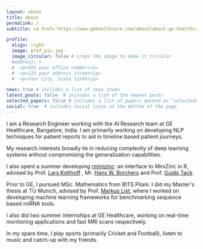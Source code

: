 ```yaml
---
layout: about
title: about
permalink: /
subtitle: <a href='https://www.gehealthcare.com/about/about-ge-healthcare-systems'>GE Healthcare, Bangalore</a>

profile:
  align: right
  image: prof_pic.jpg
  image_circular: false # crops the image to make it circular
  #address: >
  #  <p>555 your office number</p>
  #  <p>123 your address street</p>
  #  <p>Your City, State 12345</p>

news: true # includes a list of news items
latest_posts: false  # includes a list of the newest posts
selected_papers: false # includes a list of papers marked as "selected={true}"
social: true  # includes social icons at the bottom of the page
---
```


I am a Research Engineer working with the AI Research team
at GE Healthcare, Bangalore, India. I am primarily working on 
developing NLP techniques for patient reports to aid in
timeline based patient journeys.

My research interests broadly lie in reducing complexity of deep
learning systems without compromising the generalization
capabilities.

I also spent a summer developing <a href="https://cran.r-project.org/web/packages/rminizinc/index.html">
rminizinc</a>: an interface
to MiniZinc in R, advised by Prof. <a href="https://www.cs.uwyo.edu/~larsko/">
Lars Kotthoff</a> , Mr. <a href="https://hwborchers.lima-city.de/"> Hans W. Borchers</a> and
Prof. <a href="https://research.monash.edu/en/persons/guido-tack">Guido Tack</a>.

Prior to GE, I pursued MSc. Mathematics from BITS Pilani. I did my Master's thesis
at TU Munich, advised by Prof. <a href="https://biomedical-big-data.de/authors/markus_list/">
Markus List</a>, where I worked on developing machine 
learning frameworks for benchmarking sequence based miRNA tools.

I also did two summer internships at GE Healthcare, working on real-time montioring applications and fast MRI scans respectively.

In my spare time, I play sports (primarily Cricket and Football), listen to music and catch-up with my friends.